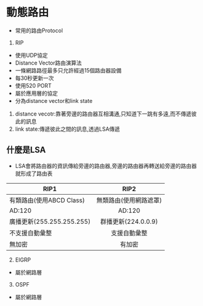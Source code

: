 # 動態路由
* 常用的路由Protocol
1. RIP
* 使用UDP協定
* Distance Vector路由演算法
* 一條網路路徑最多只允許經過15個路由器設備
* 每30秒更新一次
* 使用520 PORT
* 屬於應用層的協定
* 分為distance vector和link state

1. distance vecotr:靠著旁邊的路由器互相溝通,只知道下一跳有多遠,而不傳遞彼此的訊息 
2. link state:傳遞彼此之間的訊息,透過LSA傳遞

## 什麼是LSA
* LSA會將路由器的資訊傳給旁邊的路由器,旁邊的路由器再轉送給旁邊的路由器就形成了路由表


RIP1 | RIP2 |
-----|:----:|
有類路由(使用ABCD Class)|無類路由(使用網路遮罩)
AD:120| AD:120
廣播更新(255.255.255.255)|群播更新(224.0.0.9)
不支援自動彙整|支援自動彙整
無加密|有加密

2. EIGRP
* 屬於網路層
3. OSPF
* 屬於網路層